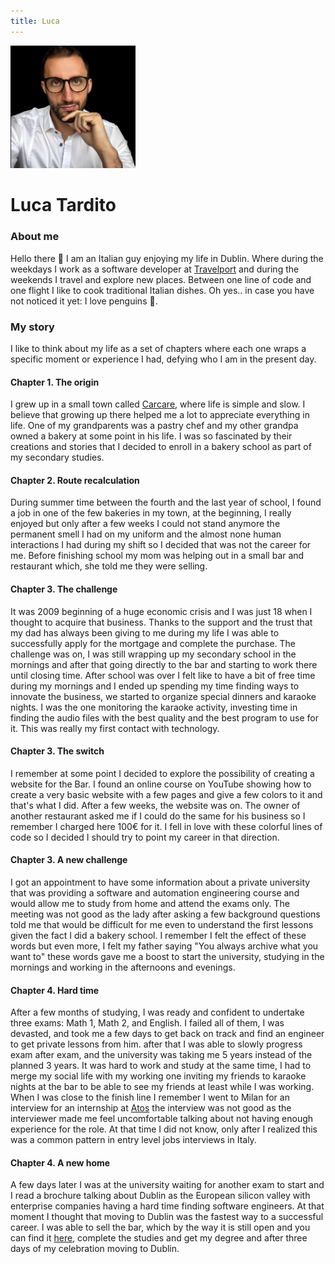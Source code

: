 ```yaml
---
title: Luca
---
```


<img src="/img/me.png" alt="me" width="200"/>

# Luca Tardito

### About me
Hello there 👋
I am an Italian guy enjoying my life in Dublin. Where during the weekdays I work as a software developer at [Travelport](https://www.travelport.com/) and during the weekends I travel and explore new places. Between one line of code and one flight I like to cook traditional Italian dishes. Oh yes.. in case you have not noticed it yet: I love penguins 🐧.

### My story
I like to think about my life as a set of chapters where each one wraps a specific moment or experience I had, defying who I am in the present day.

#### Chapter 1. The origin
I grew up in a small town called [Carcare](https://goo.gl/maps/FjzhLesAgsbWASZ36), where life is simple and slow.
I believe that growing up there helped me a lot to appreciate everything in life.
One of my grandparents was a pastry chef and my other grandpa owned a bakery at some point in his life.
I was so fascinated by their creations and stories that I decided to enroll in a bakery school as part of my secondary studies.

#### Chapter 2. Route recalculation
During summer time between the fourth and the last year of school, I found a job in one of the few bakeries in my town, at the beginning, I really enjoyed but only after a few weeks I could not stand anymore the permanent smell I had on my uniform and the almost none human interactions I had during my shift so I decided that was not the career for me. Before finishing school my mom was helping out in a small bar and restaurant which, she told me they were selling.

#### Chapter 3. The challenge
It was 2009 beginning of a huge economic crisis and I was just 18 when I thought to acquire that business. Thanks to the support and the trust that my dad has always been giving to me during my life I was able to successfully apply for the mortgage and complete the purchase.
The challenge was on, I was still wrapping up my secondary school in the mornings and after that going directly to the bar and starting to work there until closing time. After school was over I felt like to have a bit of free time during my mornings and I ended up spending my time finding ways to innovate the business, we started to organize special dinners and karaoke nights. I was the one monitoring the karaoke activity, investing time in finding the audio files with the best quality and the best program to use for it. This was really my first contact with technology.

#### Chapter 3. The switch
I remember at some point I decided to explore the possibility of creating a website for the Bar. I found an online course on YouTube showing how to create a very basic website with a few pages and give a few colors to it and that's what I did. After a few weeks, the website was on.
The owner of another restaurant asked me if I could do the same for his business so I remember I charged here 100€ for it. I fell in love with these colorful lines of code so I decided I should try to point my career in that direction.

#### Chapter 3. A new challenge
I got an appointment to have some information about a private university that was providing a software and automation engineering course and would allow me to study from home and attend the exams only. The meeting was not good as the lady after asking a few background questions told me that would be difficult for me even to understand the first lessons given the fact I did a bakery school. I remember I felt the effect of these words but even more, I felt my father saying "You always archive what you want to" these words gave me a boost to start the university, studying in the mornings and working in the afternoons and evenings. 

#### Chapter 4. Hard time
After a few months of studying, I was ready and confident to undertake three exams: Math 1, Math 2, and English. I failed all of them, I was devasted, and took me a few days to get back on track and find an engineer to get private lessons from him. after that I was able to slowly progress exam after exam, and the university was taking me 5 years instead of the planned 3 years. It was hard to work and study at the same time, I had to merge my social life with my working one inviting my friends to karaoke nights at the bar to be able to see my friends at least while I was working.
When I was close to the finish line I remember I went to Milan for an interview for an internship at [Atos](https://atos.net/en/) the interview was not good as the interviewer made me feel uncomfortable talking about not having enough experience for the role. At that time I did not know, only after I realized this was a common pattern in entry level jobs interviews in Italy.

#### Chapter 4. A new home
A few days later I was at the university waiting for another exam to start and I read a brochure talking about Dublin as the European silicon valley with enterprise companies having a hard time finding software engineers. At that moment I thought that moving to Dublin was the fastest way to a successful career.
I was able to sell the bar, which by the way it is still open and you can find it [here](https://goo.gl/maps/5H49EppecEMUtHEC7), complete the studies and get my degree and after three days of my celebration moving to Dublin.